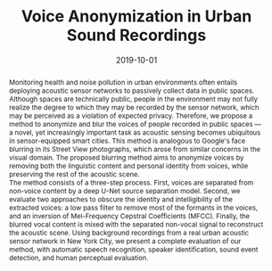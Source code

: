 ---
layout: default-publication
title: "Voice Anonymization in Urban Sound Recordings"
collection: publications
permalink: /publications/2019-10-01-cohen-hadria2019voiceanonymization
abstract: "Monitoring health and noise pollution in urban environments often entails deploying acoustic sensor networks to passively collect data in public spaces. Although spaces are technically public, people in the environment may not fully realize the degree to which they may be recorded by the sensor network, which may be perceived as a violation of expected privacy. Therefore, we propose a method to anonymize and blur the voices of people recorded in public spaces &#8212; a novel, yet increasingly important task as acoustic sensing becomes ubiquitous in sensor-equipped smart cities. This method is analogous to Google&apos;s face blurring in its Street View photographs, which arose from similar concerns in the visual domain. The proposed blurring method aims to anonymize voices by removing both the linguistic content and personal identity from voices, while preserving the rest of the acoustic scene.\n\n The method consists of a three-step process. First, voices are separated from non-voice content by a deep U-Net source separation model. Second, we evaluate two approaches to obscure the identity and intelligibility of the extracted voices: a low pass filter to remove most of the formants in the voices, and an inversion of Mel-Frequency Cepstral Coefficients (MFCC). Finally, the blurred vocal content is mixed with the separated non-vocal signal to reconstruct the acoustic scene. Using background recordings from a real urban acoustic sensor network in New York City, we present a complete evaluation of our method, with automatic speech recognition, speaker identification, sound event detection, and human perceptual evaluation."
date: 2019-10-01
venue: 'IEEE International Workshop on Machine Learning for Signal Processing (MLSP)'
paperurl: '/files/cohen-hadria2019voiceanonymization.pdf'
image: '/assets/images/cohen-hadria2019voiceanonymization.png'
imagealign: left
imagewidth: 50.0
categories: 
  - Sound Event Detection
citation: 'Cohen-Hadria, A., Cartwright, M., McFee, B., Bello, J.P. Voice Anonymization in Urban Sound Recordings. In <i>Proceedings of the IEEE International Workshop on Machine Learning for Signal Processing (MLSP)</i>, 2019.'
author_profile: true
---